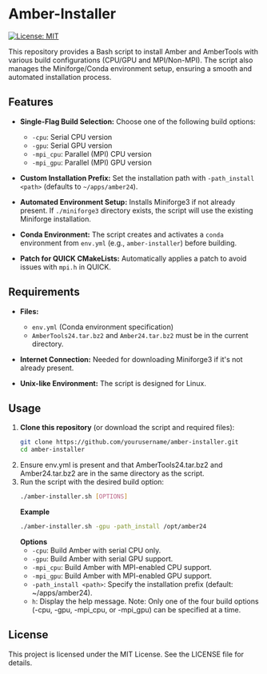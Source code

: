 # Amber-Installer

[![License: MIT](https://img.shields.io/badge/License-MIT-yellow.svg)](./LICENSE)

This repository provides a Bash script to install Amber and AmberTools with various build configurations (CPU/GPU and MPI/Non-MPI). The script also manages the Miniforge/Conda environment setup, ensuring a smooth and automated installation process.

## Features

- **Single-Flag Build Selection:** Choose one of the following build options:
  - `-cpu`: Serial CPU version
  - `-gpu`: Serial GPU version
  - `-mpi_cpu`: Parallel (MPI) CPU version
  - `-mpi_gpu`: Parallel (MPI) GPU version
  
- **Custom Installation Prefix:** Set the installation path with `-path_install <path>` (defaults to `~/apps/amber24`).

- **Automated Environment Setup:** Installs Miniforge3 if not already present. If `./miniforge3` directory exists, the script will use the existing Miniforge installation.

- **Conda Environment:** The script creates and activates a `conda` environment from `env.yml` (e.g., `amber-installer`) before building.

- **Patch for QUICK CMakeLists:** Automatically applies a patch to avoid issues with `mpi.h` in QUICK.

## Requirements

- **Files:**  
  - `env.yml` (Conda environment specification)  
  - `AmberTools24.tar.bz2` and `Amber24.tar.bz2` must be in the current directory.

- **Internet Connection:** Needed for downloading Miniforge3 if it's not already present.

- **Unix-like Environment:** The script is designed for Linux.

## Usage

1. **Clone this repository** (or download the script and required files):
   ```bash
   git clone https://github.com/yourusername/amber-installer.git
   cd amber-installer
2. Ensure env.yml is present and that AmberTools24.tar.bz2 and Amber24.tar.bz2 are in the same directory as the script.
3. Run the script with the desired build option:
   ```bash
   ./amber-installer.sh [OPTIONS]
   ```
   **Example**
   ```bash
   ./amber-installer.sh -gpu -path_install /opt/amber24
   ```
   **Options**
   - `-cpu`: Build Amber with serial CPU only.
   - `-gpu`: Build Amber with serial GPU support.
   - `-mpi_cpu`: Build Amber with MPI-enabled CPU support.
   - `-mpi_gpu`: Build Amber with MPI-enabled GPU support.
   - `-path_install <path>`: Specify the installation prefix (default: ~/apps/amber24).
   - `h`: Display the help message.
   Note: Only one of the four build options (-cpu, -gpu, -mpi_cpu, or -mpi_gpu) can be specified at a time.

## License
This project is licensed under the MIT License. See the LICENSE file for details.
